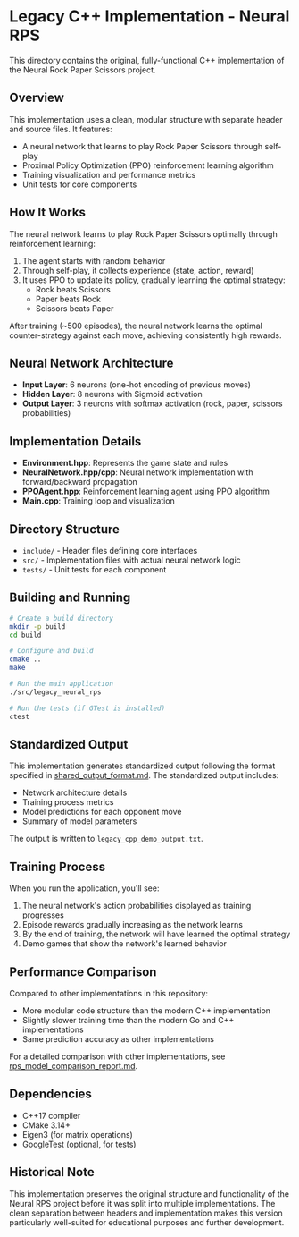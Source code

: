 # Legacy C++ Implementation - Neural RPS

This directory contains the original, fully-functional C++ implementation of the Neural Rock Paper Scissors project.

## Overview

This implementation uses a clean, modular structure with separate header and source files. It features:

- A neural network that learns to play Rock Paper Scissors through self-play
- Proximal Policy Optimization (PPO) reinforcement learning algorithm
- Training visualization and performance metrics
- Unit tests for core components

## How It Works

The neural network learns to play Rock Paper Scissors optimally through reinforcement learning:

1. The agent starts with random behavior
2. Through self-play, it collects experience (state, action, reward)
3. It uses PPO to update its policy, gradually learning the optimal strategy:
   - Rock beats Scissors
   - Paper beats Rock
   - Scissors beats Paper

After training (~500 episodes), the neural network learns the optimal counter-strategy against each move, achieving consistently high rewards.

## Neural Network Architecture

- **Input Layer**: 6 neurons (one-hot encoding of previous moves)
- **Hidden Layer**: 8 neurons with Sigmoid activation
- **Output Layer**: 3 neurons with softmax activation (rock, paper, scissors probabilities)

## Implementation Details

- **Environment.hpp**: Represents the game state and rules
- **NeuralNetwork.hpp/cpp**: Neural network implementation with forward/backward propagation
- **PPOAgent.hpp**: Reinforcement learning agent using PPO algorithm
- **Main.cpp**: Training loop and visualization

## Directory Structure

- `include/` - Header files defining core interfaces
- `src/` - Implementation files with actual neural network logic
- `tests/` - Unit tests for each component

## Building and Running

```bash
# Create a build directory
mkdir -p build
cd build

# Configure and build
cmake ..
make

# Run the main application
./src/legacy_neural_rps

# Run the tests (if GTest is installed)
ctest
```

## Standardized Output

This implementation generates standardized output following the format specified in [shared_output_format.md](../shared_output_format.md). The standardized output includes:

- Network architecture details
- Training process metrics 
- Model predictions for each opponent move
- Summary of model parameters

The output is written to `legacy_cpp_demo_output.txt`.

## Training Process

When you run the application, you'll see:
1. The neural network's action probabilities displayed as training progresses
2. Episode rewards gradually increasing as the network learns
3. By the end of training, the network will have learned the optimal strategy
4. Demo games that show the network's learned behavior

## Performance Comparison

Compared to other implementations in this repository:
- More modular code structure than the modern C++ implementation
- Slightly slower training time than the modern Go and C++ implementations
- Same prediction accuracy as other implementations

For a detailed comparison with other implementations, see [rps_model_comparison_report.md](../rps_model_comparison_report.md).

## Dependencies

- C++17 compiler
- CMake 3.14+
- Eigen3 (for matrix operations)
- GoogleTest (optional, for tests)

## Historical Note

This implementation preserves the original structure and functionality of the Neural RPS project before it was split into multiple implementations. The clean separation between headers and implementation makes this version particularly well-suited for educational purposes and further development. 